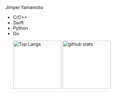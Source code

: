 Jimpei Yamamoto  
- C/C++
- Swift
- Python
- Go
  <p align="left"> 
  <img alt="Top Langs" height="150px" src="https://github-readme-stats.vercel.app/api/top-langs/?username=JimpeiYamamoto&layout=compact&show_icons=true&theme=onedark" />
  <img alt="github stats" height="150px" src="https://github-readme-stats.vercel.app/api?username=JimpeiYamamoto&theme=onedark&show_icons=ture" />
</p>

